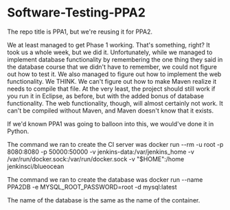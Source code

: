 # Software-Testing-PPA2

The repo title is PPA1, but we're reusing it for PPA2.

We at least managed to get Phase 1 working. That's something, right? It took us a whole week, but we did it. Unfortunately, while we managed to implement database functionality by remembering the one thing they said in the database course that we didn't have to remember, we could not figure out how to test it. We also managed to figure out how to implement the web functionality. We THINK. We can't figure out how to make Maven realize it needs to compile that file. At the very least, the project should still work if you run it in Eclipse, as before, but with the added bonus of database functionality. The web functionality, though, will almost certainly not work. It can't be compiled without Maven, and Maven doesn't know that it exists.

If we'd known PPA1 was going to balloon into this, we would've done it in Python.

The command we ran to create the CI server was docker run --rm -u root -p 8080:8080 -p 50000:50000 -v jenkins-data:/var/jenkins_home -v /var/run/docker.sock:/var/run/docker.sock -v "$HOME":/home jenkinsci/blueocean

The command we ran to create the database was docker run --name PPA2DB -e MYSQL_ROOT_PASSWORD=root -d mysql:latest

The name of the database is the same as the name of the container.
